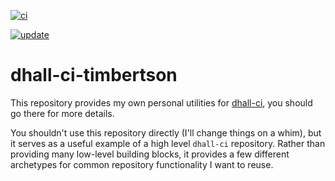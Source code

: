 <!--
  **NOTE**: this file is generated by `dhall-render`.
  You should NOT edit it manually, your changes will be lost.
-->

[![ci](https://github.com/timbertson/dhall-ci-timbertson/workflows/ci.yml/badge.svg)](https://github.com/timbertson/dhall-ci-timbertson/actions/workflows/ci.yml)

[![update](https://github.com/timbertson/dhall-ci-timbertson/workflows/update.yml/badge.svg)](https://github.com/timbertson/dhall-ci-timbertson/actions/workflows/update.yml)

# dhall-ci-timbertson

This repository provides my own personal utilities for [dhall-ci](https://github.com/timbertson/dhall-ci),
you should go there for more details.


You shouldn't use this repository directly (I'll change things on a whim),
but it serves as a useful example of a high level `dhall-ci` repository.
Rather than providing many low-level building blocks, it provides
a few different archetypes for common repository functionality I want to reuse.
